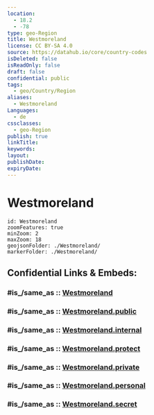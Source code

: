 ```yaml
---
location:
  - 18.2
  - -78
type: geo-Region
title: Westmoreland
license: CC BY-SA 4.0
source: https://datahub.io/core/country-codes
isDeleted: false
isReadOnly: false
draft: false
confidential: public
tags:
  - geo/Country/Region
aliases:
  - Westmoreland
Languages:
  - de
cssclasses:
  - geo-Region
publish: true
linkTitle:
keywords:
layout:
publishDate:
expiryDate:
---
```


# Westmoreland

```leaflet
id: Westmoreland
zoomFeatures: true 
minZoom: 2 
maxZoom: 18
geojsonFolder: ./Westmoreland/
markerFolder: ./Westmoreland/
```


## Confidential Links & Embeds: 

### #is_/same_as :: [Westmoreland](/_Standards/Earth/Continent/America~Caribbean/Jamaica/Parishes~Jamaica/Westmoreland.md) 

### #is_/same_as :: [Westmoreland.public](/_public/Earth/Continent/America~Caribbean/Jamaica/Parishes~Jamaica/Westmoreland.public.md) 

### #is_/same_as :: [Westmoreland.internal](/_internal/Earth/Continent/America~Caribbean/Jamaica/Parishes~Jamaica/Westmoreland.internal.md) 

### #is_/same_as :: [Westmoreland.protect](/_protect/Earth/Continent/America~Caribbean/Jamaica/Parishes~Jamaica/Westmoreland.protect.md) 

### #is_/same_as :: [Westmoreland.private](/_private/Earth/Continent/America~Caribbean/Jamaica/Parishes~Jamaica/Westmoreland.private.md) 

### #is_/same_as :: [Westmoreland.personal](/_personal/Earth/Continent/America~Caribbean/Jamaica/Parishes~Jamaica/Westmoreland.personal.md) 

### #is_/same_as :: [Westmoreland.secret](/_secret/Earth/Continent/America~Caribbean/Jamaica/Parishes~Jamaica/Westmoreland.secret.md)

